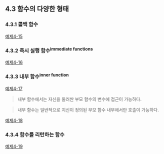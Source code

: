 ## 4.3 함수의 다양한 형태

### 4.3.1 콜백 함수
[예제4-15][4-15]

### 4.3.2 즉시 실행 함수<sup>immediate functions</sup>
[예제4-16][4-16]

### 4.3.3 내부 함수<sup>inner function</sup>
[예제4-17][4-17]

> 내부 함수에서는 자신을 둘러싼 부모 함수의 변수에 접근이 가능하다.

> 내부 함수는 일반적으로 지신이 정의된 부모 함수 내부에서만 호출이 가능하다.

[예제4-18][4-18]

### 4.3.4 함수를 리턴하는 함수
[예제4-19][4-19]

[4-15]: ../src/ch4-2/ex4.15.html
[4-16]: ../src/ch4-2/ex4.16.html
[4-17]: ../src/ch4-2/ex4.17.html
[4-18]: ../src/ch4-2/ex4.18.html
[4-19]: ../src/ch4-2/ex4.19.html
